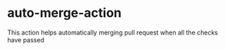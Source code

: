 # auto-merge-action
This action helps automatically merging pull request when all the checks have passed
